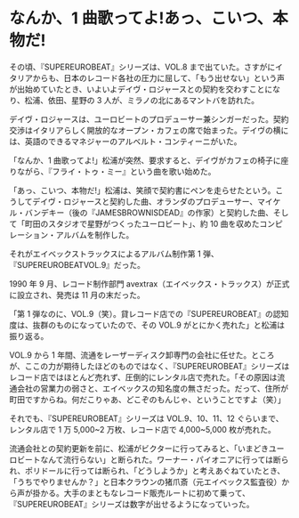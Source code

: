 # なんか、1 曲歌ってよ!あっ、こいつ、本物だ!

その頃、『SUPEREUROBEAT』シリーズは、VOL.8 まで出ていた。さすがにイタリアからも、日本のレコード各社の圧力に屈して、「もう出せない」という声が出始めていたとき、いよいよデイヴ・ロジャースとの契約を交わすことになり、松浦、依田、星野の 3 人が、ミラノの北にあるマントバを訪れた。

デイヴ・ロジャースは、ユーロビートのプロデューサー兼シンガーだった。契約交渉はイタリアらしく開放的なオープン・カフェの席で始まった。デイヴの横には、英語のできるマネジャーのアルベルト・コンティーニがいた。

「なんか、1 曲歌ってよ!」松浦が突然、要求すると、デイヴがカフェの椅子に座りながら、『フライ・トゥ・ミー』という曲を歌い始めた。

「あっ、こいつ、本物だ!」松浦は、笑顔で契約書にペンを走らせたという。こうしてデイヴ・ロジャースと契約した曲、オランダのプロデューサー、マイケル・バンデキー（後の『JAMESBROWNISDEAD』の作家）と契約した曲、そして「町田のスタジオで星野がつくったユーロビート」、約 10 曲を収めたコンピレーション・アルバムを制作した。

それがエイベックストラックスによるアルバム制作第 1 弾、『SUPEREUROBEATVOL.9』だった。

1990 年 9 月、レコード制作部門 avextrax（エイベックス・トラックス）が正式に設立され、発売は 11 月の末だった。

「第 1 弾なのに、VOL.9（笑）。貸レコード店での『SUPEREUROBEAT』の認知度は、抜群のものになっていたので、その VOL.9 がとにかく売れた」と松浦は振り返る。

VOL.9 から 1 年間、流通をレーザーディスク卸専門の会社に任せた。ところが、ここの力が期待したほどのものではなく、『SUPEREUROBEAT』シリーズはレコード店ではほとんど売れず、圧倒的にレンタル店で売れた。「その原因は流通会社の営業力の弱さと、エイベックスの知名度の無さだった。だって、住所が町田ですからね。何だこりゃあ、どこぞのもんじゃ、ということですよ（笑）」

それでも、『SUPEREUROBEAT』シリーズは VOL.9、10、11、12 ぐらいまで、レンタル店で 1 万 5,000~2 万枚、レコード店で 4,000~5,000 枚が売れた。

流通会社との契約更新を前に、松浦がビクターに行ってみると、「いまどきユーロビートなんて流行らない」と断られた。ワーナー・パイオニアに行っては断られ、ポリドールに行っては断られ、「どうしようか」と考えあぐねていたとき、「うちでやりませんか？」と日本クラウンの猪爪斎（元エイベックス監査役）から声が掛かる。大手のまともなレコード販売ルートに初めて乗って、『SUPEREUROBEAT』シリーズは数字が出せるようになっていった。
